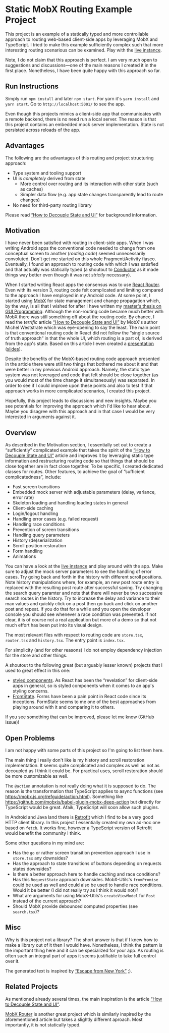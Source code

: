 Static MobX Routing Example Project
===================================

This project is an example of a statically typed and more controllable approach
to routing web-based client-side apps by leveraging MobX and TypeScript. I tried
to make this example sufficiently complex such that more interesting routing
scenarious can be examined. Play with the [live instance][live-instance].

Note, I do not claim that this approach is perfect. I am very much open to
suggestions and discussions—one of the main reasons I created it in the first
place. Nonetheless, I have been quite happy with this approach so far.

  [live-instance]: http://static-mobx-routing.surge.sh


Run Instructions
----------------

Simply run `npm install` and later `npm start`. For yarn it's `yarn install` and
`yarn start`. Go to `http://localhost:5001/` to see the app.

Even though this projects mimics a client-side app that communicates with a
remote backend, there is no need run a local server. The reason is that this
project contains an embedded mock server implementation. State is not persisted
across reloads of the app.


Advantages
----------

The following are the advantages of this routing and project structuring approach:

- Type system and tooling support
- UI is *completely* derived from state
    - More control over routing and its interaction with other state (such as caches)
    - Simpler data flow (e.g. app state changes transparently lead to route changes)
- No need for third-party routing library

Please read [“How to Decouple State and UI”][mobx-article] for background
information.
  

Motivation
----------

I have never been satisfied with routing in client-side apps. When I was writing
Android apps the conventional code needed to change from one conceptual screen
to another (*routing code*) seemed unnecessarily convoluted. Don't get me
started on this whole Fragment/Activity fiasco. Eventually, I found an approach
to routing code with which I was satisfied and that actually was statically typed
(a shoutout to [Conductor][conductor] as it made things way better even though
it was not *strictly* necessary).

When I started writing React apps the consensus was to use [React
Router][react-router]. Even with its version 3, routing code felt complicated
and limiting compared to the approach I have employed in my Android code. At
some point, I started using [MobX][mobx] for state management and change
propagation which, by the way, is all that I wished for after I have written my
[master's thesis on GUI Programming][7guis]. Although the non-routing code
became much better with MobX there was still something off about the routing
code. By chance, I read the *terrific* article [“How to Decouple State and
UI”][mobx-article] by MobX's author Michel Weststrate which was eye-opening to
say the least. The main point is that conventional routing code in React did not
follow the “single source of truth approach” in that the whole UI, which routing
is a part of, is derived from the app's state. Based on this article I even
created a [presentation][presentation] ([slides][presentation-slides]).

Despite the benefits of the MobX-based routing code approach presented in the
article there were still two things that bothered me about it and that were
better in my previous Android approach. Namely, the static type system was not
leveraged and code that felt should be close together (as you would most of the
time change it simultaneously) was separated. In order to see if I could improve
upon these points and also to test if that approach works in more complicated
scenarios, I created this project.

Hopefully, this project leads to discussions and new insights. Maybe you see
potentials for improving the approach which I'd like to hear about. Maybe you
disagree with this approach and in that case I would be very interested in
arguments against it.

  [conductor]: https://github.com/bluelinelabs/Conductor
  [react-router]: https://github.com/ReactTraining/react-router
  [mobx]: https://mobx.js.org/
  [7guis]: https://github.com/eugenkiss/7guis
  [mobx-article]: https://medium.com/@mweststrate/how-to-decouple-state-and-ui-a-k-a-you-dont-need-componentwillmount-cc90b787aa37
  [presentation]: https://github.com/techbo1/react-mobx-intro-tu-berlin
  [presentation-slides]: https://www.slideshare.net/secret/LEzjdIFLT90IVt


Overview
--------

As described in the Motivation section, I essentially set out to create a
“sufficiently” complicated example that takes the spirit of the [“How to
Decouple State and UI”][mobx-article] article and improves it by leveraging
static type information and restructuring routing code so that things that
should be close together are in fact close together. To be specific, I created
dedicated classes for routes. Other features, to achieve the goal of ”sufficient
complicatedness”, include:

- Fast screen transitions
- Embedded mock server with adjustable parameters (delay, variance, error rate)
- Skeleton loading and handling loading states in general
- Client-side caching
- Login/logout handling
- Handling error cases (e.g. failed request)
- Handling race conditions
- Prevention of screen transitions
- Handling query parameters
- History (de)serialization
- Scroll position restoration
- Form handling
- Animations

You can have a look at the [live instance][live-instance] and play around with the
app. Make sure to adjust the mock server parameters to see the handling of error
cases. Try going back and forth in the history with different scroll positions.
Note history manipulations where, for example, an new post route entry is replaced
with the resulting post route after successful saving. Try changing the search query
paramter and note that there will never be two successive search routes in the history.
Try to increase the delay and variance to their max values and quickly click on a post
then go back and click on another post and repeat. If you do that for a while and you
open the developer console you should see whenever a race condition was prevented.
If not clear, it is of course not a real application but more of a demo so that not
much effort has been put into its visual design.

The most relevant files with respect to routing code are `store.tsx`, `router.tsx` and
`history.tsx`. The entry point is `index.tsx`.

For simplicity (and for other reasons) I do not employ dependency injection for the
store and other things.

A shoutout to the following great (but arguably lesser known) projects that I
used to great effect in this one:

- [styled components](https://styled-components.com/).
  As React has been the “revelation” for client-side apps in general, so is
  styled components when it comes to an app's styling concerns.
- [FromState](https://formstate.github.io/).
  Forms have been a pain point in React code since its inceptions. FormState
  seems to me one of the best approaches from playing around with it and
  comparing it to others.

If you see something that can be improved, please let me know (GitHub Issue)!


Open Problems
-------------

I am not happy with some parts of this project so I'm going to list them here.

The main thing I really don't like is my history and scroll restoration
implementation. It seems quite complicated and complex as well as not as
decoupled as I think it could be. For practical uses, scroll restoration should
be more customizable as well.

The `@action` annotation is not really doing what it is supposed to do. The
reason is the transformation that TypeScript applies to async functions (see
<https://mobx.js.org/refguide/action.html>). Something like
<https://github.com/mobxjs/babel-plugin-mobx-deep-action> but directly for
TypeScript would be great. Afaik, TypeScript will soon allow such plugins.

In Android and Java land there is [Retrofit](https://square.github.io/retrofit/)
which I find to be a very good HTTP client library. In this project I essentially
created my own ad-hoc one based on `fetch`. It works fine, however a TypeScript
version of Retrofit would benefit the community I think.

Some other questions in my mind are:

- Has the `go` or rather screen transition prevention approach I use in `store.tsx`
  any downsides?
- Has the approach to state transitions of buttons depending on requests states downsides?
- Is there a better approach here to handle caching and race conditions? Has
  this `RequestState` approach downsides. MobX-Utils's `fromPromise` could be used
  as well and could also be used to handle race conditions. Would it be better (I
  did not really try as I think it would not)?
- What are arguments for using MobX-Utils's `createViewModel` for `Post` instead
  of the current approach?
- Should MobX provide debounced computed properties (see `search.tsx`)?


Misc
----

Why is this project not a library? The short answer is that if I knew how to
make a library out of it then I would have. Nonetheless, I think the pattern is
the important thing here and it can be specialized for your app. As routing is
often such an integral part of apps it seems justifiable to take full control
over it.

The generated text is inspired by [“Escape from New York”](http://www.imdb.com/title/tt0082340/) ;).


Related Projects
----------------

As mentioned already several times, the main inspiration is the article
[“How to Decouple State and UI”][mobx-article].

[MobX Router][mobx-router] is another great project which is similarly inspired
by the aforementioned article but takes a slightly different aproach. Most
importantly, it is not statically typed.

  [mobx-router]: https://github.com/kitze/mobx-router

